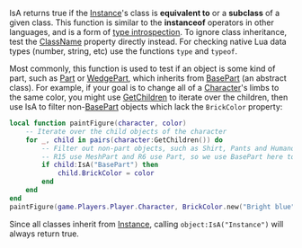 IsA returns true if the [Instance](https://developer.roblox.com/en-us/api-reference/class/Instance)'s class is **equivalent to** or a **subclass** of a given class. This function is similar to the **instanceof** operators in other languages, and is a form of [type introspection](https://en.wikipedia.org/wiki/Type_introspection). To ignore class inheritance, test the [ClassName](https://developer.roblox.com/en-us/api-reference/property/Instance/ClassName) property directly instead. For checking native Lua data types (number, string, etc) use the functions `type` and `typeof`.

Most commonly, this function is used to test if an object is some kind of part, such as [Part](https://developer.roblox.com/en-us/api-reference/class/Part) or [WedgePart](https://developer.roblox.com/en-us/api-reference/class/WedgePart), which inherits from [BasePart](https://developer.roblox.com/en-us/api-reference/class/BasePart) (an abstract class). For example, if your goal is to change all of a [Character](https://developer.roblox.com/en-us/api-reference/property/Player/Character)'s limbs to the same color, you might use [GetChildren](https://developer.roblox.com/en-us/api-reference/function/Instance/GetChildren) to iterate over the children, then use IsA to filter non-[BasePart](https://developer.roblox.com/en-us/api-reference/class/BasePart) objects which lack the `BrickColor` property:

```Lua
local function paintFigure(character, color)
    -- Iterate over the child objects of the character
    for _, child in pairs(character:GetChildren()) do
        -- Filter out non-part objects, such as Shirt, Pants and Humanoid
        -- R15 use MeshPart and R6 use Part, so we use BasePart here to detect both:
        if child:IsA("BasePart") then
            child.BrickColor = color
        end
    end
end
paintFigure(game.Players.Player.Character, BrickColor.new("Bright blue"))
```

Since all classes inherit from [Instance](https://developer.roblox.com/en-us/api-reference/class/Instance), calling `object:IsA("Instance")` will always return true.